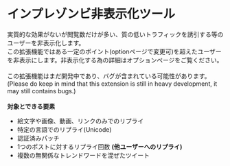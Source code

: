 # インプレゾンビ非表示化ツール
実質的な効果がないが閲覧数だけが多い、質の低いトラフィックを誘引する等のユーザーを非表示化します。\
この拡張機能ではある一定のポイント(optionページで変更可)を超えたユーザーを非表示にします。非表示化する為の詳細はオプションページをご覧ください。
\
\
この拡張機能はまだ開発中であり、バグが含まれている可能性があります。(Please do keep in mind that this extension is still in heavy development, it may still contains bugs.)
\
\
**対象とできる要素**
- 絵文字や画像、動画、リンクのみでのリプライ
- 特定の言語でのリプライ(Unicode)
- 認証済みパッチ
- 1つのポストに対するリプライ回数 **(他ユーザーへのリプライ)**
- 複数の無関係なトレンドワードを混ぜたツイート
